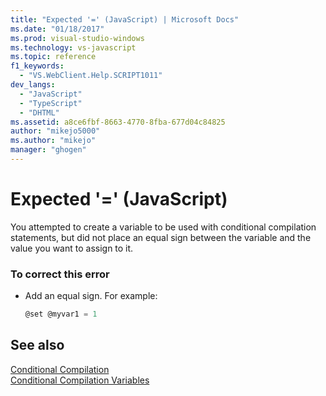 ```yaml
---
title: "Expected '=' (JavaScript) | Microsoft Docs"
ms.date: "01/18/2017"
ms.prod: visual-studio-windows
ms.technology: vs-javascript
ms.topic: reference
f1_keywords: 
  - "VS.WebClient.Help.SCRIPT1011"
dev_langs: 
  - "JavaScript"
  - "TypeScript"
  - "DHTML"
ms.assetid: a8ce6fbf-8663-4770-8fba-677d04c84825
author: "mikejo5000"
ms.author: "mikejo"
manager: "ghogen"
---
```

# Expected '=' (JavaScript)
You attempted to create a variable to be used with conditional compilation statements, but did not place an equal sign between the variable and the value you want to assign to it.  
  
### To correct this error  
  
- Add an equal sign. For example:  
  
    ```JavaScript  
    @set @myvar1 = 1  
    ```  
  
## See also  
 [Conditional Compilation](../../javascript/advanced/conditional-compilation-javascript.md)   
 [Conditional Compilation Variables](../../javascript/advanced/conditional-compilation-variables-javascript.md)
